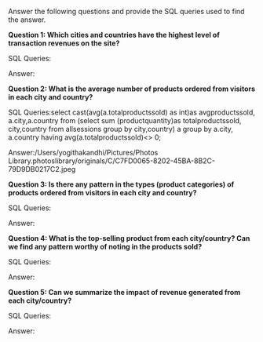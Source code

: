Answer the following questions and provide the SQL queries used to find the answer.

    
**Question 1: Which cities and countries have the highest level of transaction revenues on the site?**


SQL Queries:



Answer:




**Question 2: What is the average number of products ordered from visitors in each city and country?**


SQL Queries:select cast(avg(a.totalproductssold) as int)as avgproductssold, a.city,a.country from 
(select sum (productquantity)as totalproductssold,
city,country from allsessions
group by city,country) a group by a.city, a.country
having avg(a.totalproductssold)<> 0;




Answer:/Users/yogithakandhi/Pictures/Photos Library.photoslibrary/originals/C/C7FD0065-8202-45BA-8B2C-79D9DB0217C2.jpeg






**Question 3: Is there any pattern in the types (product categories) of products ordered from visitors in each city and country?**


SQL Queries:



Answer:





**Question 4: What is the top-selling product from each city/country? Can we find any pattern worthy of noting in the products sold?**


SQL Queries:



Answer:





**Question 5: Can we summarize the impact of revenue generated from each city/country?**

SQL Queries:



Answer:







